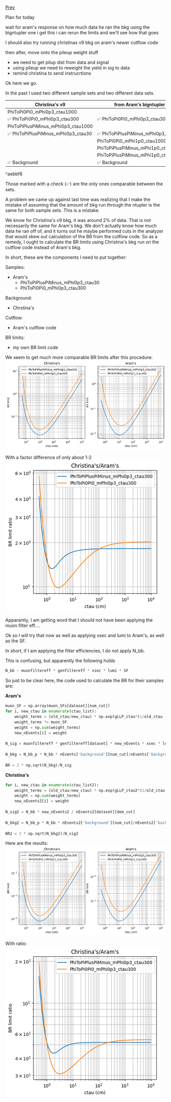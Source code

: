 [Prev](/B-parking/Fri_Apr_7_2023.md)

Plan for today

wait for aram's response on how much data he ran the bkg using the bigntupler
one i get this i can rerun the limits and we'll see how that goes

I should also try running christinas v9 bkg on aram's newer cutflow code

then after, move onto the pileup weight stuff
- we need to get pilup dist from data and signal
- using pileup we need to reweight the yield in sig to data
- remind christina to send instrucrtions 

Ok here we go.

In the past I used two different sample sets and two different data sets.

| **Christina's v9** | **from Aram's bigntupler** |
| --------                            | --------                            | 
| PhiToPi0Pi0_mPhi0p3_ctau1000        |                                     |
| ✅ PhiToPi0Pi0_mPhi0p3_ctau300         | ✅ PhiToPi0Pi0_mPhi0p3_ctau300         |
| PhiToPiPlusPiMinus_mPhi0p3_ctau1000 |                                     |
| ✅ PhiToPiPlusPiMinus_mPhi0p3_ctau30   | ✅ PhiToPiPlusPiMinus_mPhi0p3_ctau30   |
|                                     | PhiToPi0Pi0_mPhi1p0_ctau1000        |
|                                     | PhiToPiPlusPiMinus_mPhi1p0_ctau1000 |
|                                     | PhiToPiPlusPiMinus_mPhi1p0_ctau300  |
| ✅ Background                          | ✅ Background |

^aebbf6

Those marked with a check (✅) are the only ones comparable between the sets.

A problem we came up against last time was realizing that I make the mistake of assuming that the amount of bkg run through the ntupler is the same for both sample sets. 
This is a mistake.

We know for Christina's v9 bkg, it was around 2% of data. That is not necessarily the same for Aram's bkg. We don't actually know how much data he ran off of, and it turns out he maybe performed cuts in the analyzer that would skew out calculation of the BR from the cutflow code. So as a remedy, I ought to calculate the BR limits using Christina's bkg  run on the cutflow code instead of Aram's bkg.

In short, these are the components I need to put together:

Samples:
* Aram's
	* PhiToPiPlusPiMinus_mPhi0p3_ctau30
	* PhiToPi0Pi0_mPhi0p3_ctau300

Background:
* Chrstina's

Cutflow:
* Aram's cutflow code

BR limits:
* my own BR limit code

We seem to get much more comparable BR limits after this procedure:
![mon_apr_10_2023_plot1](/B-parking/img/mon_apr_10_2023_plot1.png)

With a factor difference of only about 1-2
![mon_apr_10_2023_plot2](/B-parking/img/mon_apr_10_2023_plot2.png)

Apparantly, I am getting word that I should not have been applying the muon filter eff....

Ok so I will try that now as well as applying xsec and lumi to Aram's, as well as the SF.

In short, if I am applying the filter efficiencies, I do not apply N_bb.

This is confusing, but apparently the following holds
```python
N_bb ~ muonfiltereff * genfiltereff * xsec * lumi * SF
```

So just to be clear here, the code used to calculate the BR for their samples are:

**Aram's**
```python
muon_SF = np.array(muon_SFs[dataset][num_cut])
for i, new_ctau in enumerate(ctau_list):
	weight_terms = (old_ctau/new_ctau) * np.exp(gLLP_ctau*(1/old_ctau - 1/new_ctau))
	weight_terms *= muon_SF 
	weight = np.sum(weight_terms)
	new_nEvents[i] = weight

N_sig = muonfiltereff * genfiltereff[dataset] * new_nEvents * xsec * lumi / nEvents[dataset][dem_cut]
		
N_bkg = N_bb_p * N_bb * nEvents['background'][num_cut]/nEvents['background'][dem_cut] 

BR = 2 * np.sqrt(N_bkg)/N_sig
```

**Christina's**
```python
for i, new_ctau in enumerate(ctau_list2):
	weight_terms = (old_ctau/new_ctau) * np.exp(gLLP_ctau2*(1/old_ctau - 1/new_ctau))
	weight = np.sum(weight_terms)
	new_nEvents2[i] = weight
						
N_sig2 = N_bb * new_nEvents2 / nEvents2[dataset][dem_cut]

N_bkg2 = N_bb_p * N_bb * nEvents2['background'][num_cut]/nEvents2['background'][dem_cut] 

BR2 = 2 * np.sqrt(N_bkg2)/N_sig2
```

Here are the results:
![mon_apr_10_2023_plot3](/B-parking/img/mon_apr_10_2023_plot3.png)

With ratio:
![mon_apr_10_2023_plot4](/B-parking/img/mon_apr_10_2023_plot4.png)